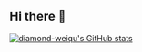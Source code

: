## Hi there 👋
[![diamond-weiqu's GitHub stats](https://github-readme-stats.vercel.app/api?username=diamond-weiqu)](https://github.com/anuraghazra/github-readme-stats)
<!--
**diamond-weiqu/diamond-weiqu** is a ✨ _special_ ✨ repository because its `README.md` (this file) appears on your GitHub profile.

Here are some ideas to get you started:

- 🔭 I’m currently working on ...
- 🌱 I’m currently learning ...
- 👯 I’m looking to collaborate on ...
- 🤔 I’m looking for help with ...
- 💬 Ask me about ...
- 📫 How to reach me: ...
- 😄 Pronouns: ...
- ⚡ Fun fact: ...
-->

